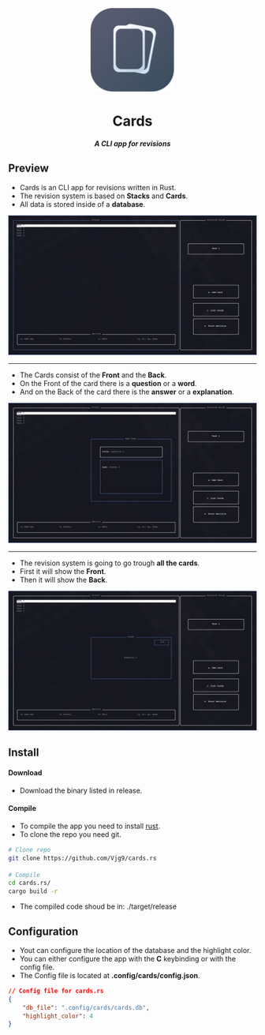 <div align="center">
	<img src="assets/logo.svg" width=170 </img>
</div>
<h1 align="center">Cards</h1>
<h5 align="center">A CLI app for revisions</h5>

## Preview

- Cards is an CLI app for revisions written in Rust.
- The revision system is based on __Stacks__ and __Cards__.
- All data is stored inside of a __database__.
<div align="center">
	<img src="assets/preview_1.png"></img>
</div>

---
- The Cards consist of the __Front__ and the __Back__.
- On the Front of the card there is a __question__ or a __word__.
- And on the Back of the card there is the __answer__ or a __explanation__.
<div align="center">
	<img src="assets/preview_2.png"></img>
</div>

---
- The revision system is going to go trough __all the cards__.
- First it will show the __Front__.
- Then it will show the __Back__.
<div align="center">
	<img src="assets/preview_3.png"></img>
</div>

## Install

#### Download
- Download the binary listed in release.

#### Compile
- To compile the app you need to install [rust](https://rust-lang.org).
- To clone the repo you need git.
```zsh
# Clone repo
git clone https://github.com/Vjg9/cards.rs

# Compile 
cd cards.rs/
cargo build -r
```
- The compiled code shoud be in: ./target/release

## Configuration

- Yout can configure the location of the database and the highlight color.
- You can either configure the app with the __C__ keybinding or with the config file.
- The Config file is located at __.config/cards/config.json__.

```json 
// Config file for cards.rs
{
	"db_file": ".config/cards/cards.db",
	"highlight_color": 4
}
```
